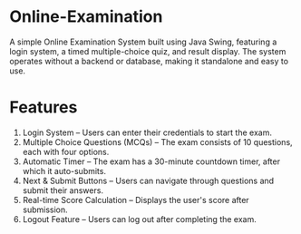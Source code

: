 # Online-Examination
A simple Online Examination System built using Java Swing, featuring a login system, a timed multiple-choice quiz, and result display. The system operates without a backend or database, making it standalone and easy to use.
 
 # Features
1.  Login System – Users can enter their credentials to start the exam.
2.  Multiple Choice Questions (MCQs) – The exam consists of 10 questions, each with four options.
3.  Automatic Timer – The exam has a 30-minute countdown timer, after which it auto-submits.
4.  Next & Submit Buttons – Users can navigate through questions and submit their answers.
5.  Real-time Score Calculation – Displays the user's score after submission.
6.  Logout Feature – Users can log out after completing the exam.
